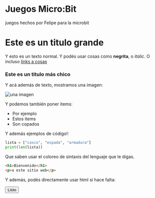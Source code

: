 # Juegos Micro:Bit
juegos hechos por Felipe para la microbit
# Este es un titulo grande

Y esto es un texto normal. Y podés usar cosas como **negrita**, o *italic*. O incluso [links a cosas](https://vim.fisadev.com)

### Este es un titulo más chico

Y acá además de texto, mostramos una imagen:

![una imagen](https://i.imgur.com/dAEaaU7.png)

Y podemos también poner items:

- Por ejemplo
- Estos items
- Son copados

Y además ejemplos de código!:

```python
lista = ["casco", "espada", "armadura"]
print(len(lista))
```
Que saben usar el coloreo de sintaxis del lenguaje que le digas.


```html
<h1>Bienvenido</h1>
<p>a este sitio web</p>
```

Y además, podés directamente usar html si hace falta:

<button>Listo</button>
